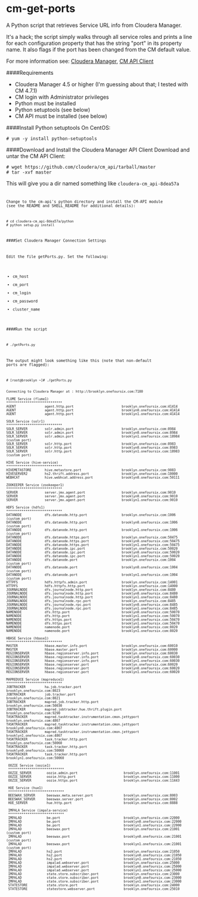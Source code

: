 cm-get-ports
==================

A Python script that retrieves Service URL info from Cloudera Manager.

It's a hack; the script simply walks through all service roles and prints a line for each configuration property that has the string "port" in its property name.  It also flags if the port has been changed from the CM default value.

For more information see: [Cloudera Manager](http://www.cloudera.com/content/cloudera/en/products/cloudera-manager.html), [CM API Client](http://cloudera.github.io/cm_api/)





####Requirements
- Cloudera Manager 4.5 or higher (I'm guessing about that; I tested with CM 4.7.1)
- CM login with Administrator privileges
- Python must be installed
- Python setuptools (see below)
- CM API must be installed (see below)


####Install Python setuptools
On CentOS:

    # yum -y install python-setuptools


####Download and Install the Cloudera Manager API Client
Download and untar the CM API Client:

    # wget https://github.com/cloudera/cm_api/tarball/master
    # tar -xvf master

This will give you a dir named something like <code>cloudera-cm_api-8dea57a<code>

Change to the cm-api's python directory and install the CM-API module (see the README and SHELL_README for additional details):

    # cd cloudera-cm_api-8dea57a/python
    # python setup.py install


####Set Cloudera Manager Connection Settings

Edit the file getPorts.py.  Set the following:
- cm_host
- cm_port
- cm_login
- cm_password
- cluster_name


####Run the script

    # ./getPorts.py

The output might look something like this (note that non-default ports are flagged):

    # [root@brooklyn ~]# ./getPorts.py

    
    Connecting to Cloudera Manager at : http://brooklyn.onefoursix.com:7180

    FLUME Service (flume1)
    *****************************
    AGENT               agent.http.port                         brooklyn.onefoursix.com:41414           
    AGENT               agent.http.port                         brooklyn0.onefoursix.com:41414          
    AGENT               agent.http.port                         brooklyn1.onefoursix.com:41414   
    
    SOLR Service (solr1)
    *****************************
    SOLR_SERVER         solr.admin.port                         brooklyn.onefoursix.com:8984            
    SOLR_SERVER         solr.admin.port                         brooklyn0.onefoursix.com:8984           
    SOLR_SERVER         solr.admin.port                         brooklyn1.onefoursix.com:18984          (custom port)
    SOLR_SERVER         solr.http.port                          brooklyn.onefoursix.com:8983            
    SOLR_SERVER         solr.http.port                          brooklyn0.onefoursix.com:8983           
    SOLR_SERVER         solr.http.port                          brooklyn1.onefoursix.com:18983          (custom port)

    HIVE Service (hive-service)
    *****************************
    HIVEMETASTORE       hive.metastore.port                     brooklyn.onefoursix.com:9083            
    HIVESERVER2         hs2.thrift.address.port                 brooklyn.onefoursix.com:10000           
    WEBHCAT             hive.webhcat.address.port               brooklyn0.onefoursix.com:50111 
     
    ZOOKEEPER Service (zookeeper1)
    *****************************
    SERVER              server.jmx.agent.port                   brooklyn.onefoursix.com:9010            
    SERVER              server.jmx.agent.port                   brooklyn0.onefoursix.com:9010           
    SERVER              server.jmx.agent.port                   brooklyn1.onefoursix.com:9010           

    HDFS Service (hdfs1)
    *****************************
    DATANODE            dfs.datanode.http.port                  brooklyn.onefoursix.com:1006            (custom port)
    DATANODE            dfs.datanode.http.port                  brooklyn0.onefoursix.com:1006           (custom port)
    DATANODE            dfs.datanode.http.port                  brooklyn1.onefoursix.com:1006           (custom port)
    DATANODE            dfs.datanode.https.port                 brooklyn.onefoursix.com:50475           
    DATANODE            dfs.datanode.https.port                 brooklyn0.onefoursix.com:50475          
    DATANODE            dfs.datanode.https.port                 brooklyn1.onefoursix.com:50475          
    DATANODE            dfs.datanode.ipc.port                   brooklyn.onefoursix.com:50020           
    DATANODE            dfs.datanode.ipc.port                   brooklyn0.onefoursix.com:50020          
    DATANODE            dfs.datanode.ipc.port                   brooklyn1.onefoursix.com:50020          
    DATANODE            dfs.datanode.port                       brooklyn.onefoursix.com:1004            (custom port)
    DATANODE            dfs.datanode.port                       brooklyn0.onefoursix.com:1004           (custom port)
    DATANODE            dfs.datanode.port                       brooklyn1.onefoursix.com:1004           (custom port)
    HTTPFS              hdfs.httpfs.admin.port                  brooklyn.onefoursix.com:14001           
    HTTPFS              hdfs.httpfs.http.port                   brooklyn.onefoursix.com:14000           
    JOURNALNODE         dfs.journalnode.http.port               brooklyn.onefoursix.com:8480            
    JOURNALNODE         dfs.journalnode.http.port               brooklyn0.onefoursix.com:8480           
    JOURNALNODE         dfs.journalnode.http.port               brooklyn1.onefoursix.com:8480           
    JOURNALNODE         dfs.journalnode.rpc.port                brooklyn.onefoursix.com:8485            
    JOURNALNODE         dfs.journalnode.rpc.port                brooklyn0.onefoursix.com:8485           
    JOURNALNODE         dfs.journalnode.rpc.port                brooklyn1.onefoursix.com:8485           
    NAMENODE            dfs.http.port                           brooklyn0.onefoursix.com:50070          
    NAMENODE            dfs.http.port                           brooklyn1.onefoursix.com:50070          
    NAMENODE            dfs.https.port                          brooklyn0.onefoursix.com:50470          
    NAMENODE            dfs.https.port                          brooklyn1.onefoursix.com:50470          
    NAMENODE            namenode.port                           brooklyn0.onefoursix.com:8020           
    NAMENODE            namenode.port                           brooklyn1.onefoursix.com:8020           

    HBASE Service (hbase1)
    *****************************
    MASTER              hbase.master.info.port                  brooklyn.onefoursix.com:60010           
    MASTER              hbase.master.port                       brooklyn.onefoursix.com:60000           
    REGIONSERVER        hbase.regionserver.info.port            brooklyn.onefoursix.com:60030           
    REGIONSERVER        hbase.regionserver.info.port            brooklyn0.onefoursix.com:60030          
    REGIONSERVER        hbase.regionserver.info.port            brooklyn1.onefoursix.com:60030          
    REGIONSERVER        hbase.regionserver.port                 brooklyn.onefoursix.com:60020           
    REGIONSERVER        hbase.regionserver.port                 brooklyn0.onefoursix.com:60020          
    REGIONSERVER        hbase.regionserver.port                 brooklyn1.onefoursix.com:60020          

    MAPREDUCE Service (mapreduce1)
    *****************************
    JOBTRACKER          ha.job.tracker.port                                 brooklyn.onefoursix.com:8023            
    JOBTRACKER          job.tracker.port                                    brooklyn.onefoursix.com:8021            
    JOBTRACKER          mapred.job.tracker.http.port                        brooklyn.onefoursix.com:50030           
    JOBTRACKER          mapred.jobtracker.hue.thrift.plugin.port            brooklyn.onefoursix.com:9290            
    TASKTRACKER         mapred.tasktracker.instrumentation.cmon.jettyport   brooklyn.onefoursix.com:4867            
    TASKTRACKER         mapred.tasktracker.instrumentation.cmon.jettyport   brooklyn0.onefoursix.com:4867           
    TASKTRACKER         mapred.tasktracker.instrumentation.cmon.jettyport   brooklyn1.onefoursix.com:4867           
    TASKTRACKER         task.tracker.http.port                              brooklyn.onefoursix.com:50060           
    TASKTRACKER         task.tracker.http.port                              brooklyn0.onefoursix.com:50060          
    TASKTRACKER         task.tracker.http.port                              brooklyn1.onefoursix.com:50060          

     OOZIE Service (oozie1)
     *****************************
     OOZIE_SERVER        oozie.admin.port                        brooklyn.onefoursix.com:11001           
     OOZIE_SERVER        oozie.http.port                         brooklyn.onefoursix.com:11000           
     OOZIE_SERVER        oozie.https.port                        brooklyn.onefoursix.com:11443           

     HUE Service (hue1)
     *****************************
     BEESWAX_SERVER      beeswax.meta.server.port                brooklyn.onefoursix.com:8003            
     BEESWAX_SERVER      beeswax.server.port                     brooklyn.onefoursix.com:8002            
     HUE_SERVER          hue.http.port                           brooklyn.onefoursix.com:8888            

     IMPALA Service (impala-service)
     *****************************
     IMPALAD             be.port                                 brooklyn.onefoursix.com:22000           
     IMPALAD             be.port                                 brooklyn0.onefoursix.com:22000          
     IMPALAD             be.port                                 brooklyn1.onefoursix.com:22000          
     IMPALAD             beeswax.port                            brooklyn.onefoursix.com:21001           (custom port)
     IMPALAD             beeswax.port                            brooklyn0.onefoursix.com:21001          (custom port)
     IMPALAD             beeswax.port                            brooklyn1.onefoursix.com:21001          (custom port)
     IMPALAD             hs2.port                                brooklyn.onefoursix.com:21050           
     IMPALAD             hs2.port                                brooklyn0.onefoursix.com:21050          
     IMPALAD             hs2.port                                brooklyn1.onefoursix.com:21050          
     IMPALAD             impalad.webserver.port                  brooklyn.onefoursix.com:25000           
     IMPALAD             impalad.webserver.port                  brooklyn0.onefoursix.com:25000          
     IMPALAD             impalad.webserver.port                  brooklyn1.onefoursix.com:25000          
     IMPALAD             state.store.subscriber.port             brooklyn.onefoursix.com:23000           
     IMPALAD             state.store.subscriber.port             brooklyn0.onefoursix.com:23000          
     IMPALAD             state.store.subscriber.port             brooklyn1.onefoursix.com:23000          
     STATESTORE          state.store.port                        brooklyn.onefoursix.com:24000           
     STATESTORE          statestore.webserver.port               brooklyn.onefoursix.com:25010           

    
     
